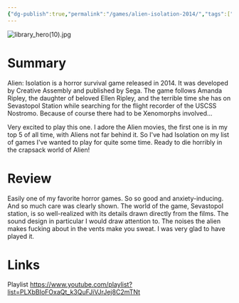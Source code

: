 ```yaml
---
{"dg-publish":true,"permalink":"/games/alien-isolation-2014/","tags":["LP"],"created":"2023-12-01","updated":"2024-08-05"}
---
```



![library_hero(10).jpg](/img/user/Attachments/library_hero(10).jpg)

# Summary

Alien: Isolation is a horror survival game released in 2014. It was developed by Creative Assembly and published by Sega. The game follows Amanda Ripley, the daughter of beloved Ellen Ripley, and the terrible time she has on Sevastopol Station while searching for the flight recorder of the USCSS Nostromo. Because of course there had to be Xenomorphs involved...

Very excited to play this one. I adore the Alien movies, the first one is in my top 5 of all time, with Aliens not far behind it. So I've had Isolation on my list of games I've wanted to play for quite some time. Ready to die horribly in the crapsack world of Alien!

# Review

Easily one of my favorite horror games. So so good and anxiety-inducing. And so much care was clearly shown. The world of the game, Sevastopol station, is so well-realized with its details drawn directly from the films. The sound design in particular I would draw attention to. The noises the alien makes fucking about in the vents make you sweat. I was very glad to have played it.

# Links

Playlist https://www.youtube.com/playlist?list=PLXbBIoFOxaQt_k3QuFJiVJrJej8C2mTNt
